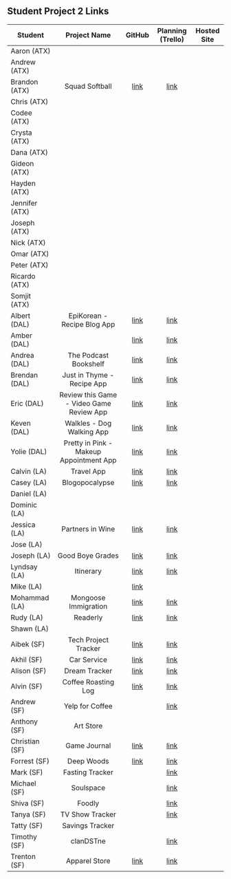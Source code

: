 ## Student Project 2 Links

| Student | Project Name | GitHub | Planning (Trello) | Hosted Site |
|---|:---:|:---:|:---:|:---:|
| Aaron (ATX) |  |  |  |  |
| Andrew (ATX) |  |  |  |  |
| Brandon (ATX) | Squad Softball | [link](https://github.com/brandonroesler/squad-softball) | [link](https://trello.com/b/jumr33Ky/squad-softball) |  |
| Chris (ATX) |  |  |  |  |
| Codee (ATX) |  |  |  |  |
| Crysta (ATX) |  |  |  |  |
| Dana (ATX) |  |  |  |  |
| Gideon (ATX) |  |  |  |  |
| Hayden (ATX) |  |  |  |  |
| Jennifer (ATX) |  |  |  |  |
| Joseph (ATX) |  |  |  |  |
| Nick (ATX) |  |  |  |  |
| Omar (ATX) |  |  |  |  |
| Peter (ATX) |  |  |  |  |
| Ricardo (ATX) |  |  |  |  |
| Somjit (ATX) |  |  |  |  |
| Albert (DAL) | EpiKorean - Recipe Blog App | [link](https://github.com/chung972/SEI-Project-2)|[link](https://trello.com/b/pKq6iQ24/sei-project-2)  |  |
| Amber (DAL) |  | [link](https://github.com/BedfordA/Project-Two/blob/master/README.md) | [link](https://trello.com/b/GJBYTD1Q) |  |
| Andrea (DAL) | The Podcast Bookshelf | [link](https://github.com/aflores94/GA-Project-Two) | [link](https://trello.com/b/lCjACVI0/my-project-two) |  |
| Brendan (DAL) | Just in Thyme - Recipe App | [link](https://github.com/flubbid/Project_2) | [link](https://trello.com/b/Haa3Zo8C)|  |
| Eric (DAL) | Review this Game - Video Game Review App | [link](https://github.com/code-v1/Web-Sign-in-app.git) | [link](https://trello.com/b/Tg3erteK/my-project-two) |  |
| Keven (DAL) | Walkles - Dog Walking App | [link](https://github.com/Kmolina009/Project-Two) | [link](https://trello.com/b/LlyTu1Li/project-two) |  |
| Yolie (DAL) | Pretty in Pink - Makeup Appointment App | [link](https://github.com/yolieloveless/projectTwo) | [link](https://trello.com/b/vAx6l2fK/ga-project-2) |  |
| Calvin (LA) | Travel App | [link](https://github.com/calvinfeau/travel-app) | [link](https://trello.com/b/QEtQDyUt/project-2-sei) |  |
| Casey (LA) | Blogopocalypse | [link](https://github.com/cbrannon123/Project-2) | [link](https://trello.com/b/DmOLHFnP/m) |  |
| Daniel (LA) |  |  |  |  |
| Dominic (LA) |  |  |  |  |
| Jessica (LA) | Partners in Wine | [link](https://github.com/jbokchoi/partners-in-wine) | [link](https://trello.com/b/kw7FY0HT/partners-in-wine) |  |
| Jose (LA) |  |  |  |  |
| Joseph (LA) | Good Boye Grades | [link](https://github.com/JosephCoburn/good-boye-grades) | [link](https://trello.com/b/xYOIaH00/good-boi-grades) |  |
| Lyndsay (LA) | Itinerary | [link](https://github.com/lramberg/itinerary-app) | [link](https://trello.com/b/WTFynA89/project-2) |  |
| Mike (LA) |  | [link](https://github.com/butonemike/gaProject2) |  |  |
| Mohammad (LA) | Mongoose Immigration | [link](https://github.com/payam12444/mongoose-immigration-crud) | [link](https://trello.com/b/l7LRvVzm/immigration) |  |
| Rudy (LA) | Readerly | [link](https://github.com/rudyards/Readerly) | [link](https://trello.com/invite/accept-board) |  |
| Shawn (LA) |  |  |  |  |
| Aibek (SF) | Tech Project Tracker | [link](https://github.com/aibekzhv/tech-skills) | [link](https://trello.com/b/TxWzKfLX/project-2) |  |
| Akhil (SF) | Car Service | [link](https://github.com/akhilnn/auto-service-manager) | [link](https://trello.com/b/uqfUuCmQ) |  |
| Alison (SF) | Dream Tracker | [link](https://github.com/alison-codes/dreamer-app) | [link](https://trello.com/invite/b/f7MomJCv/cb5ee1900a3985a44b83af37b27698fe/project-2) |  |
| Alvin (SF) | Coffee Roasting Log | [link](https://github.com/mykindofscum/Project-2) | [link](https://trello.com/b/kdydlmXc/project-2) |  |
| Andrew (SF) | Yelp for Coffee |  | [link](https://trello.com/invite/b/7phJk2Ud/9361fa2b84235b3c0db272c9c2a68fc2/sei-project-2) |  |
| Anthony (SF) | Art Store |  |  |  |
| Christian (SF) | Game Journal | [link](https://github.com/nicofasho/game-journal) | [link](https://trello.com/invite/b/ywp1sSsG/1044cdefd29bb88565d0d0b532333623/ga-sei-project-2-game-journal) |  |
| Forrest (SF) | Deep Woods | [link](https://github.com/forrest216/DeepWoods) | [link](https://trello.com/b/MZnGURHV/sei-project-2-deepwoods) |  |
| Mark (SF) | Fasting Tracker |  | [link](https://trello.com/b/k7hE8HVw/sei-project-2) |  |
| Michael (SF) | Soulspace |  | [link](https://trello.com/b/s4LwnM4j/squadspace) |  |
| Shiva (SF) | Foodly |  | [link](https://trello.com/invite/b/hEzr5EDm/f37eff2f655d01acd28be622bb83e576/project-2) |  |
| Tanya (SF) | TV Show Tracker |  | [link](https://trello.com/b/9uaVqEkz/seiproject2) |  |
| Tatty (SF) | Savings Tracker |  |  |  |
| Timothy (SF) | clanDSTne |  | [link](https://trello.com/b/pDXEXF9O) |  |
| Trenton (SF) | Apparel Store | [link](https://github.com/trentjblackwell/store) | [link](https://trello.com/b/v8XB1NnR/project2-online-apparel-store) |  |
